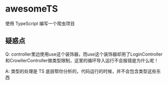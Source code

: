 # awesomeTS

使用 TypeScript 编写一个爬虫项目

## 疑惑点
Q: controller里边使用use这个装饰器，而use这个装饰器却用了LoginController和CrowllerController做类型限制，这里的循环导入运行不会报错是为什么呢！

A: 类型的处理是 TS 底层帮你分析的，代码运行的时候，并不会包含类型这些东西

